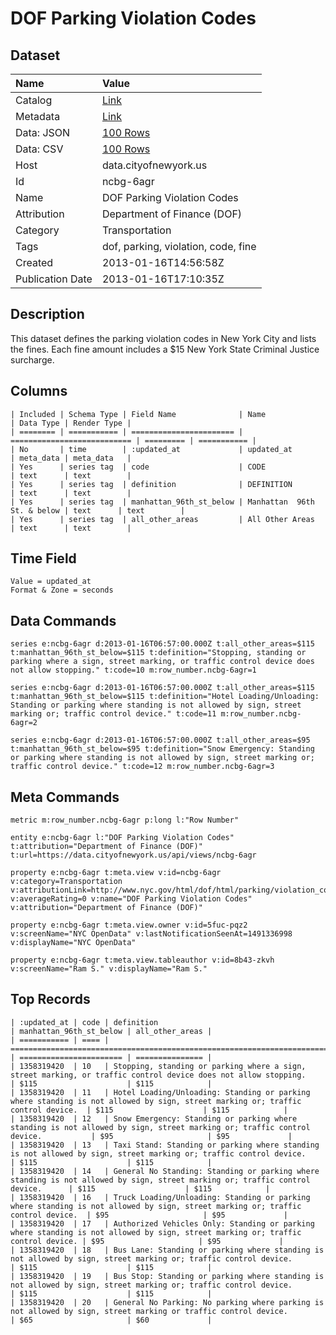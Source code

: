 # DOF Parking Violation Codes

## Dataset

| Name | Value |
| :--- | :---- |
| Catalog | [Link](https://catalog.data.gov/dataset/dof-parking-violation-codes-63051) |
| Metadata | [Link](https://data.cityofnewyork.us/api/views/ncbg-6agr) |
| Data: JSON | [100 Rows](https://data.cityofnewyork.us/api/views/ncbg-6agr/rows.json?max_rows=100) |
| Data: CSV | [100 Rows](https://data.cityofnewyork.us/api/views/ncbg-6agr/rows.csv?max_rows=100) |
| Host | data.cityofnewyork.us |
| Id | ncbg-6agr |
| Name | DOF Parking Violation Codes |
| Attribution | Department of Finance (DOF) |
| Category | Transportation |
| Tags | dof, parking, violation, code, fine |
| Created | 2013-01-16T14:56:58Z |
| Publication Date | 2013-01-16T17:10:35Z |

## Description

This dataset defines the parking violation codes in New York City and lists the fines. Each fine amount includes a $15 New York State Criminal Justice surcharge.

## Columns

```ls
| Included | Schema Type | Field Name              | Name                        | Data Type | Render Type |
| ======== | =========== | ======================= | =========================== | ========= | =========== |
| No       | time        | :updated_at             | updated_at                  | meta_data | meta_data   |
| Yes      | series tag  | code                    | CODE                        | text      | text        |
| Yes      | series tag  | definition              | DEFINITION                  | text      | text        |
| Yes      | series tag  | manhattan_96th_st_below | Manhattan  96th St. & below | text      | text        |
| Yes      | series tag  | all_other_areas         | All Other Areas             | text      | text        |
```

## Time Field

```ls
Value = updated_at
Format & Zone = seconds
```

## Data Commands

```ls
series e:ncbg-6agr d:2013-01-16T06:57:00.000Z t:all_other_areas=$115 t:manhattan_96th_st_below=$115 t:definition="Stopping, standing or parking where a sign, street marking, or traffic control device does not allow stopping." t:code=10 m:row_number.ncbg-6agr=1

series e:ncbg-6agr d:2013-01-16T06:57:00.000Z t:all_other_areas=$115 t:manhattan_96th_st_below=$115 t:definition="Hotel Loading/Unloading: Standing or parking where standing is not allowed by sign, street marking or; traffic control device." t:code=11 m:row_number.ncbg-6agr=2

series e:ncbg-6agr d:2013-01-16T06:57:00.000Z t:all_other_areas=$95 t:manhattan_96th_st_below=$95 t:definition="Snow Emergency: Standing or parking where standing is not allowed by sign, street marking or; traffic control device." t:code=12 m:row_number.ncbg-6agr=3
```

## Meta Commands

```ls
metric m:row_number.ncbg-6agr p:long l:"Row Number"

entity e:ncbg-6agr l:"DOF Parking Violation Codes" t:attribution="Department of Finance (DOF)" t:url=https://data.cityofnewyork.us/api/views/ncbg-6agr

property e:ncbg-6agr t:meta.view v:id=ncbg-6agr v:category=Transportation v:attributionLink=http://www.nyc.gov/html/dof/html/parking/violation_codes.shtml v:averageRating=0 v:name="DOF Parking Violation Codes" v:attribution="Department of Finance (DOF)"

property e:ncbg-6agr t:meta.view.owner v:id=5fuc-pqz2 v:screenName="NYC OpenData" v:lastNotificationSeenAt=1491336998 v:displayName="NYC OpenData"

property e:ncbg-6agr t:meta.view.tableauthor v:id=8b43-zkvh v:screenName="Ram S." v:displayName="Ram S."
```

## Top Records

```ls
| :updated_at | code | definition                                                                                                                      | manhattan_96th_st_below | all_other_areas | 
| =========== | ==== | =============================================================================================================================== | ======================= | =============== | 
| 1358319420  | 10   | Stopping, standing or parking where a sign, street marking, or traffic control device does not allow stopping.                  | $115                    | $115            | 
| 1358319420  | 11   | Hotel Loading/Unloading: Standing or parking where standing is not allowed by sign, street marking or; traffic control device.  | $115                    | $115            | 
| 1358319420  | 12   | Snow Emergency: Standing or parking where standing is not allowed by sign, street marking or; traffic control device.           | $95                     | $95             | 
| 1358319420  | 13   | Taxi Stand: Standing or parking where standing is not allowed by sign, street marking or; traffic control device.               | $115                    | $115            | 
| 1358319420  | 14   | General No Standing: Standing or parking where standing is not allowed by sign, street marking or; traffic control device.      | $115                    | $115            | 
| 1358319420  | 16   | Truck Loading/Unloading: Standing or parking where standing is not allowed by sign, street marking or; traffic control device.  | $95                     | $95             | 
| 1358319420  | 17   | Authorized Vehicles Only: Standing or parking where standing is not allowed by sign, street marking or; traffic control device. | $95                     | $95             | 
| 1358319420  | 18   | Bus Lane: Standing or parking where standing is not allowed by sign, street marking or; traffic control device.                 | $115                    | $115            | 
| 1358319420  | 19   | Bus Stop: Standing or parking where standing is not allowed by sign, street marking or; traffic control device.                 | $115                    | $115            | 
| 1358319420  | 20   | General No Parking: No parking where parking is not allowed by sign, street marking or traffic control device.                  | $65                     | $60             | 
```